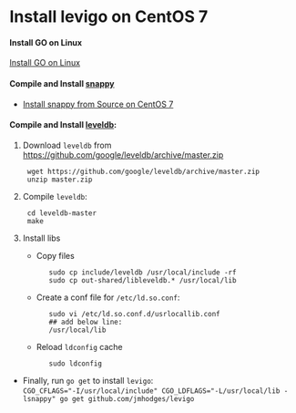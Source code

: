 
# Install levigo on CentOS 7

#### Install GO on Linux
[Install GO on Linux](https://github.com/northbright/Notes/blob/master/Golang/Install/Install_GO_on_Linux.md)

#### Compile and Install [snappy](https://github.com/google/snappy)
* [Install snappy from Source on CentOS 7](install-snappy-from-source-on-centos-7.md)

#### Compile and Install [leveldb](https://github.com/google/leveldb):  

1. Download `leveldb` from <https://github.com/google/leveldb/archive/master.zip>  

        wget https://github.com/google/leveldb/archive/master.zip
        unzip master.zip

2. Compile `leveldb`:  

        cd leveldb-master
        make

3. Install libs
   * Copy files
   
            sudo cp include/leveldb /usr/local/include -rf
            sudo cp out-shared/libleveldb.* /usr/local/lib   

   * Create a conf file for `/etc/ld.so.conf`:
   
            sudo vi /etc/ld.so.conf.d/usrlocallib.conf
            ## add below line:
            /usr/local/lib

   * Reload `ldconfig` cache  
     
            sudo ldconfig

* Finally, run `go get` to install `levigo`:  
`CGO_CFLAGS="-I/usr/local/include" CGO_LDFLAGS="-L/usr/local/lib -lsnappy" go get github.com/jmhodges/levigo`
